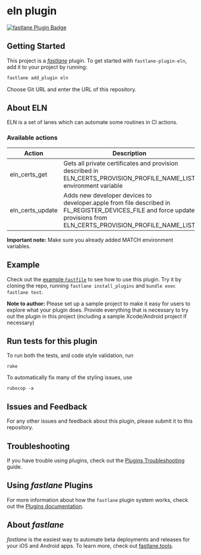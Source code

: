 # eln plugin

[![fastlane Plugin Badge](https://rawcdn.githack.com/fastlane/fastlane/master/fastlane/assets/plugin-badge.svg)](https://rubygems.org/gems/fastlane-plugin-eln)

## Getting Started

This project is a [_fastlane_](https://github.com/fastlane/fastlane) plugin. To get started with `fastlane-plugin-eln`, add it to your project by running:

```bash
fastlane add_plugin eln
```
Choose Git URL and enter the URL of this repository.

## About ELN

ELN is a set of lanes which can automate some routines in CI actions.

### Available actions
|Action|Description|
|------|-----------|
|eln_certs_get|Gets all private certificates and provision described in  ELN_CERTS_PROVISION_PROFILE_NAME_LIST environment variable|
|eln_certs_update|Adds new developer devices to developer.apple from file described in FL_REGISTER_DEVICES_FILE and force update provisions from ELN_CERTS_PROVISION_PROFILE_NAME_LIST|

**Important note:** Make sure you already added MATCH environment variables.
## Example

Check out the [example `Fastfile`](fastlane/Fastfile) to see how to use this plugin. Try it by cloning the repo, running `fastlane install_plugins` and `bundle exec fastlane test`.

**Note to author:** Please set up a sample project to make it easy for users to explore what your plugin does. Provide everything that is necessary to try out the plugin in this project (including a sample Xcode/Android project if necessary)

## Run tests for this plugin

To run both the tests, and code style validation, run

```
rake
```

To automatically fix many of the styling issues, use
```
rubocop -a
```

## Issues and Feedback

For any other issues and feedback about this plugin, please submit it to this repository.

## Troubleshooting

If you have trouble using plugins, check out the [Plugins Troubleshooting](https://docs.fastlane.tools/plugins/plugins-troubleshooting/) guide.

## Using _fastlane_ Plugins

For more information about how the `fastlane` plugin system works, check out the [Plugins documentation](https://docs.fastlane.tools/plugins/create-plugin/).

## About _fastlane_

_fastlane_ is the easiest way to automate beta deployments and releases for your iOS and Android apps. To learn more, check out [fastlane.tools](https://fastlane.tools).
